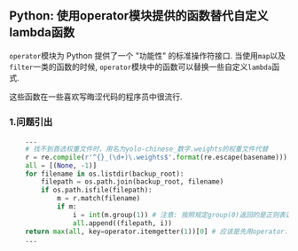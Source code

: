 ## Python: 使用operator模块提供的函数替代自定义lambda函数

`operator`模块为 Python 提供了一个 "功能性" 的标准操作符接口. 当使用`map`以及`filter`一类的函数的时候, `operator`模块中的函数可以替换一些自定义`lambda`函式.

这些函数在一些喜欢写晦涩代码的程序员中很流行.

### 1.问题引出

```python
    ...
    # 找不到首选权重文件时，用名为yolo-chinese_数字.weights的权重文件代替
    r = re.compile(r'^{}_(\d+)\.weights$'.format(re.escape(basename))) # re.escape()的作用是将输入字符串内所有属于正则表达式特殊字符的字符作普通字符处理
    all = [(None, -1)]
    for filename in os.listdir(backup_root):
        filepath = os.path.join(backup_root, filename)
        if os.path.isfile(filepath):
            m = r.match(filename)
            if m:
                i = int(m.group(1)) # 注意: 按照规定group(0)返回的是正则表达式命中的字符串整体, group(1)返回其中第一个括号组
                all.append((filepath, i))
    return max(all, key=operator.itemgetter(1))[0] # 应该是先用operator.itemgetter定义的函数key对列表all中
    ...
```